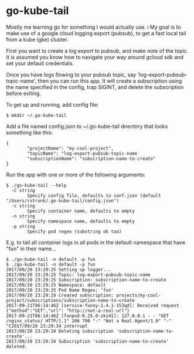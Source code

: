 # go-kube-tail

Mostly me learning go for something I would actually use. i
My goal is to make use of a google cloud logging export (pubsub), to get a fast local tail from a kube (gke) cluster. 

First you want to create a log export to pubsub, and make note of the topic. It is assumed you know how to navigate your way around gcloud sdk and set your default credentials. 

Once you have logs flowing to your pubsub topic, say 'log-export-pubsub-topic-name', then you can run this app. 
It will create a subscription using the name specified in the config, trap SIGINT, and delete the subscription before exiting. 

To get up and running, add config file:
``` 
$ mkdir ~/.go-kube-tail
```

Add a file named config.json to ~/.go-kube-tail directory that looks something like this:
```
{
        "projectName": "my-cool-project",
        "topicName": "log-export-pubsub-topic-name
        "subscriptionName": "subscription-name-to-create"
}
```

Run the app with one or more of the following arguments:
```
$ ./go-kube-tail --help
  -C string
    	Specify config file, defaults to conf.json (default "/Users/rstrunk/.go-kube-tail/config.json")
  -c string
    	Specify container name, defaults to empty
  -n string
    	Specify namespace name, defaults to empty
  -p string
    	Specify pod regex (substring ok too)
```

E.g. to tail all container logs in all pods in the default namespace that have "fun" in their name...
```
$ ./go-kube-tail -n default -p fun
$ ./go-kube-tail -n default -p fun 
2017/09/20 23:29:25 Setting up logger...
2017/09/20 23:29:25 Topic: log-export-pubsub-topic-name
2017/09/20 23:29:25 Subscription: subscription-name-to-create
2017/09/20 23:29:25 Namespace: default
2017/09/20 23:29:25 Pod Name Regex: 'fun'
2017/09/20 23:29:29 Created subscription: projects/my-cool-project/subscriptions/subscription-name-to-create
2017-09-21T06:14:46Z [service-funny-1.4.1-153qd]: Received request {"method":"GET","url": "http://not-a-real-url"}
2017-09-21T06:14:46Z [funpod-0.25.0-zkz41]: 127.0.0.1 - - "GET /nginx_status/ HTTP/1.1" 200 790 "-" "Not a Real Agent/1.0" "-"
^C2017/09/20 23:29:34 interrupt
2017/09/20 23:29:34 Deleting subscription 'subscription-name-to-create'...
2017/09/20 23:29:34 Subscription 'subscription-name-to-create' deleted.
```
